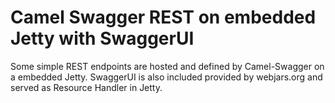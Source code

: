 # Camel Swagger REST on embedded Jetty with SwaggerUI

Some simple REST endpoints are hosted and defined by Camel-Swagger on a embedded Jetty.
SwaggerUI is also included provided by webjars.org and served as Resource Handler in Jetty.
